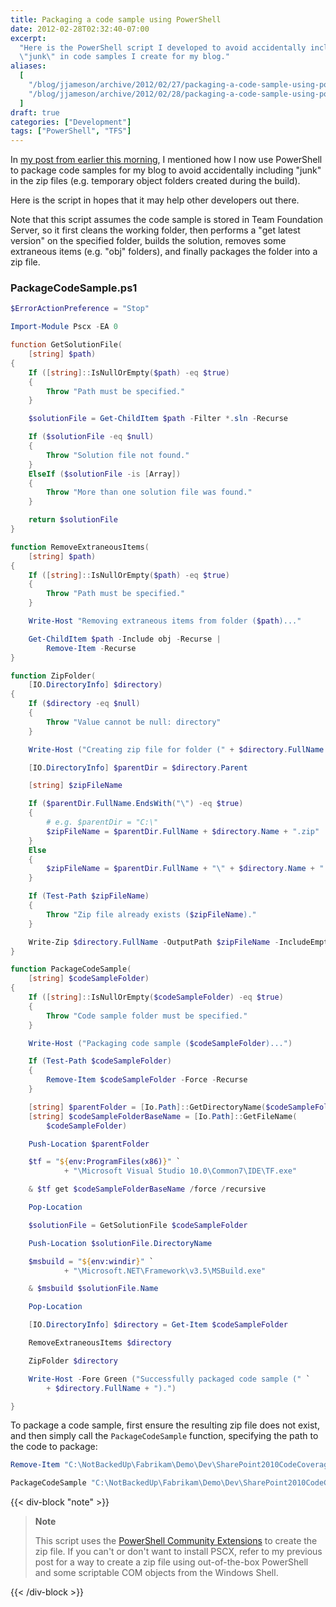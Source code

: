 ```yaml
---
title: Packaging a code sample using PowerShell
date: 2012-02-28T02:32:40-07:00
excerpt:
  "Here is the PowerShell script I developed to avoid accidentally including
  \"junk\" in code samples I create for my blog."
aliases:
  [
    "/blog/jjameson/archive/2012/02/27/packaging-a-code-sample-using-powershell.aspx",
    "/blog/jjameson/archive/2012/02/28/packaging-a-code-sample-using-powershell.aspx",
  ]
draft: true
categories: ["Development"]
tags: ["PowerShell", "TFS"]
---
```


In
[my post from earlier this morning](/blog/jjameson/2012/02/27/zip-a-folder-using-powershell),
I mentioned how I now use PowerShell to package code samples for my blog to
avoid accidentally including "junk" in the zip files (e.g. temporary object
folders created during the build).

Here is the script in hopes that it may help other developers out there.

Note that this script assumes the code sample is stored in Team Foundation
Server, so it first cleans the working folder, then performs a "get latest
version" on the specified folder, builds the solution, removes some extraneous
items (e.g. "obj" folders), and finally packages the folder into a zip file.

### PackageCodeSample.ps1

```PowerShell
$ErrorActionPreference = "Stop"

Import-Module Pscx -EA 0

function GetSolutionFile(
    [string] $path)
{
    If ([string]::IsNullOrEmpty($path) -eq $true)
    {
        Throw "Path must be specified."
    }

    $solutionFile = Get-ChildItem $path -Filter *.sln -Recurse

    If ($solutionFile -eq $null)
    {
        Throw "Solution file not found."
    }
    ElseIf ($solutionFile -is [Array])
    {
        Throw "More than one solution file was found."
    }

    return $solutionFile
}

function RemoveExtraneousItems(
    [string] $path)
{
    If ([string]::IsNullOrEmpty($path) -eq $true)
    {
        Throw "Path must be specified."
    }

    Write-Host "Removing extraneous items from folder ($path)..."

    Get-ChildItem $path -Include obj -Recurse |
        Remove-Item -Recurse
}

function ZipFolder(
    [IO.DirectoryInfo] $directory)
{
    If ($directory -eq $null)
    {
        Throw "Value cannot be null: directory"
    }

    Write-Host ("Creating zip file for folder (" + $directory.FullName + ")...")

    [IO.DirectoryInfo] $parentDir = $directory.Parent

    [string] $zipFileName

    If ($parentDir.FullName.EndsWith("\") -eq $true)
    {
        # e.g. $parentDir = "C:\"
        $zipFileName = $parentDir.FullName + $directory.Name + ".zip"
    }
    Else
    {
        $zipFileName = $parentDir.FullName + "\" + $directory.Name + ".zip"
    }

    If (Test-Path $zipFileName)
    {
        Throw "Zip file already exists ($zipFileName)."
    }

    Write-Zip $directory.FullName -OutputPath $zipFileName -IncludeEmptyDirectories
}

function PackageCodeSample(
    [string] $codeSampleFolder)
{
    If ([string]::IsNullOrEmpty($codeSampleFolder) -eq $true)
    {
        Throw "Code sample folder must be specified."
    }

    Write-Host ("Packaging code sample ($codeSampleFolder)...")

    If (Test-Path $codeSampleFolder)
    {
        Remove-Item $codeSampleFolder -Force -Recurse
    }

    [string] $parentFolder = [Io.Path]::GetDirectoryName($codeSampleFolder)
    [string] $codeSampleFolderBaseName = [Io.Path]::GetFileName(
        $codeSampleFolder)

    Push-Location $parentFolder

    $tf = "${env:ProgramFiles(x86)}" `
            + "\Microsoft Visual Studio 10.0\Common7\IDE\TF.exe"

    & $tf get $codeSampleFolderBaseName /force /recursive

    Pop-Location

    $solutionFile = GetSolutionFile $codeSampleFolder

    Push-Location $solutionFile.DirectoryName

    $msbuild = "${env:windir}" `
            + "\Microsoft.NET\Framework\v3.5\MSBuild.exe"

    & $msbuild $solutionFile.Name

    Pop-Location

    [IO.DirectoryInfo] $directory = Get-Item $codeSampleFolder

    RemoveExtraneousItems $directory

    ZipFolder $directory

    Write-Host -Fore Green ("Successfully packaged code sample (" `
        + $directory.FullName + ").")

}
```

To package a code sample, first ensure the resulting zip file does not exist,
and then simply call the `PackageCodeSample` function, specifying the path to
the code to package:

```PowerShell
Remove-Item "C:\NotBackedUp\Fabrikam\Demo\Dev\SharePoint2010CodeCoverage.zip"

PackageCodeSample "C:\NotBackedUp\Fabrikam\Demo\Dev\SharePoint2010CodeCoverage"
```

{{< div-block "note" >}}

> **Note**
>
> This script uses the
> [PowerShell Community Extensions](http://pscx.codeplex.com/) to create the zip
> file. If you can't or don't want to install PSCX, refer to my previous post
> for a way to create a zip file using out-of-the-box PowerShell and some
> scriptable COM objects from the Windows Shell.

{{< /div-block >}}
